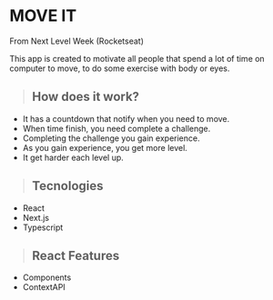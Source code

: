 # **MOVE IT**

From Next Level Week (Rocketseat)

This app is created to motivate all people that spend a lot of time on computer to move, to do some exercise with body or eyes.

> ## How does it work?

- It has a countdown that notify when you need to move.
- When time finish, you need complete a challenge.
- Completing the challenge you gain experience.
- As you gain experience, you get more level.
- It get harder each level up.

> ## Tecnologies

- React
- Next.js
- Typescript

> ## React Features

- Components
- ContextAPI
